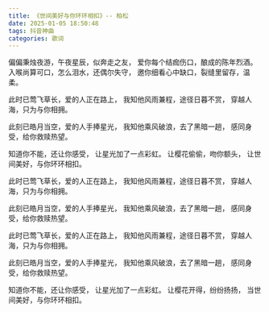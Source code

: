 ```yaml
---
title: 《世间美好与你环环相扣》-- 柏松
date: 2025-01-05 18:50:48
tags: 抖音神曲
categories: 歌词
---
```


偏偏秉烛夜游，午夜星辰，似奔走之友，
爱你每个结痂伤口，酿成的陈年烈酒。
入喉尚算可口，怎么泪水，还偶尔失守，
邀你细看心中缺口，裂缝里留存，温柔。


此时已莺飞草长，爱的人正在路上，
我知他风雨兼程，途径日暮不赏，
穿越人海，只为与你相拥。


此刻已皓月当空，爱的人手捧星光，
我知他乘风破浪，去了黑暗一趟，
感同身受，给你救赎热望。


知道你不能，还让你感受，
让星光加了一点彩虹。
让樱花偷偷，吻你额头，
让世间美好，与你环环相扣。


此时已莺飞草长，爱的人正在路上，
我知他风雨兼程，途径日暮不赏，
穿越人海，只为与你相拥。


此刻已皓月当空，爱的人手捧星光，
我知他乘风破浪，去了黑暗一趟，
感同身受，给你救赎热望。


此时已莺飞草长，爱的人正在路上，
我知他风雨兼程，途径日暮不赏，
穿越人海，只为与你相拥。


此刻已皓月当空，爱的人手捧星光，
我知他乘风破浪，去了黑暗一趟，
感同身受，给你救赎热望。


知道你不能，还让你感受，
让星光加了一点彩虹。
让樱花开得，纷纷扬扬，
当世间美好，与你环环相扣。